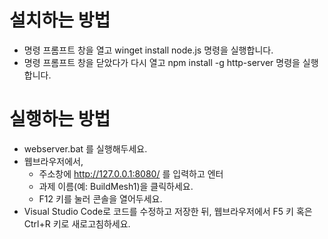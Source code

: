 # 설치하는 방법
 * 명령 프롬프트 창을 열고 winget install node.js 명령을 실행합니다.
 * 명령 프롬프트 창을 닫았다가 다시 열고 npm install -g http-server 명령을 실행합니다.

# 실행하는 방법
 * webserver.bat 를 실행해두세요.
 * 웹브라우저에서,
   * 주소창에 http://127.0.0.1:8080/ 를 입력하고 엔터
   * 과제 이름(예: BuildMesh1)을 클릭하세요.
   * F12 키를 눌러 콘솔을 열어두세요.
 * Visual Studio Code로 코드를 수정하고 저장한 뒤,
   웹브라우저에서 F5 키 혹은 Ctrl+R 키로 새로고침하세요.
